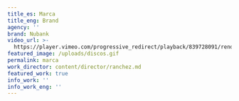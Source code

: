 ```yaml
---
title_es: Marca
title_eng: Brand
agency: ''
brand: Nubank
video_url: >-
  https://player.vimeo.com/progressive_redirect/playback/839728091/rendition/1080p/file.mp4?loc=external&log_user=0&signature=50a5a949d9e0a491a5d9127ae43d823b12c68c6d3423dcdff07da2986373f291
featured_image: /uploads/discos.gif
permalink: marca
work_director: content/director/ranchez.md
featured_work: true
info_work: ''
info_work_eng: ''
---
```


